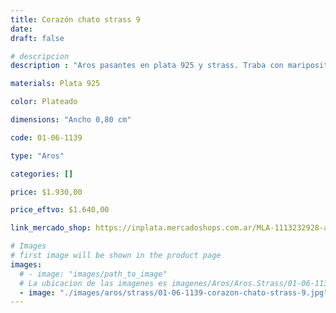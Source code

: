 ```yaml
---
title: Corazón chato strass 9
date: 
draft: false

# descripcion
description : "Aros pasantes en plata 925 y strass. Traba con mariposita."

materials: Plata 925

color: Plateado

dimensions: "Ancho 0,80 cm"

code: 01-06-1139

type: "Aros"

categories: []

price: $1.930,00

price_eftvo: $1.640,00

link_mercado_shop: https://inplata.mercadoshops.com.ar/MLA-1113232928-aros-en-plata-925-y-strass-corazón-chato-9-_JM

# Images
# first image will be shown in the product page
images:
  # - image: "images/path_to_image"
  # La ubicacion de las imagenes es imagenes/Aros/Aros.Strass/01-06-1139-corazon-chato-strass-9
  - image: "./images/aros/strass/01-06-1139-corazon-chato-strass-9.jpg"
---
```

